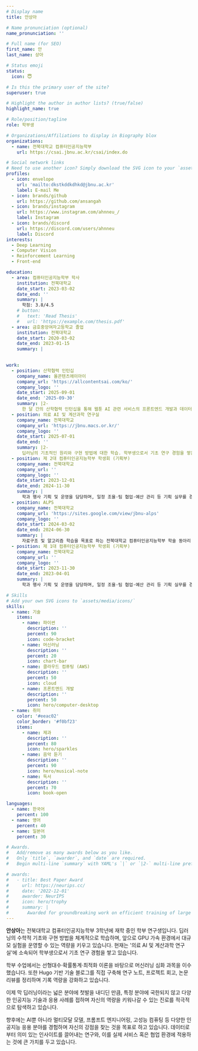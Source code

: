 ```yaml
---
# Display name
title: 안상아

# Name pronunciation (optional)
name_pronunciation: ''

# Full name (for SEO)
first_name: 안
last_name: 상아 

# Status emoji
status:
  icon: 😇

# Is this the primary user of the site?
superuser: true

# Highlight the author in author lists? (true/false)
highlight_name: true

# Role/position/tagline
role: 학부생

# Organizations/Affiliations to display in Biography blox
organizations:
  - name: 전북대학교 컴퓨터인공지능학부
    url: https://csai.jbnu.ac.kr/csai/index.do

# Social network links
# Need to use another icon? Simply download the SVG icon to your `assets/media/icons/` folder.
profiles:
  - icon: envelope
    url: 'mailto:dkstkddkdhkd@jbnu.ac.kr'
    label: E-mail Me
  - icon: brands/github
    url: https://github.com/ansangah
  - icon: brands/instagram      
    url: https://www.instagram.com/ahnneu_/
    label: Instagram
  - icon: brands/discord  
    url: https://discord.com/users/ahnneu
    label: Discord
interests:
  - Deep Learning
  - Computer Vision
  - Reinforcement Learning
  - Front-end

education:
  - area: 컴퓨터인공지능학부 학사
    institution: 전북대학교
    date_start: 2023-03-02
    date_end: ''
    summary: |
      학점: 3.8/4.5
    # button:
    #   text: 'Read Thesis'
    #   url: 'https://example.com/thesis.pdf'
  - area: 금호중앙여자고등학교 졸업
    institution: 전북대학교
    date_start: 2020-03-02
    date_end: 2023-01-15
    summary: |
  

work:
  - position: 산학협력 인턴십
    company_name: 올콘텐츠에이아이
    company_url: 'https://allcontentsai.com/ko/'
    company_logo: ''
    date_start: 2025-09-01
    date_end: '2025-09-30'
    summary: |2-
      한 달 간의 산학협력 인턴십을 통해 웹툰 AI 관련 서비스의 프론트엔드 개발과 데이터베이스 관리 업무를 수행함. 
  - position: 의료 AI 및 계산과학 연구실
    company_name: 전북대학교
    company_url: 'https://jbnu.macs.or.kr/'
    company_logo: ''
    date_start: 2025-07-01
    date_end: ''
    summary: |2-
      딥러닝의 기초적인 원리와 구현 방법에 대한 학습. 학부생으로서 기초 연구 경험을 쌓음.
  - position: 제 2대 컴퓨터인공지능학부 학생회 (기획부)
    company_name: 전북대학교
    company_url: ''
    company_logo: ''
    date_start: 2023-12-01
    date_end: 2024-11-30
    summary: |
      학과 행사 기획 및 운영을 담당하며, 일정 조율·팀 협업·예산 관리 등 기획 실무를 경험함.
  - position: ALPS
    company_name: 전북대학교
    company_url: 'https://sites.google.com/view/jbnu-alps'
    company_logo: ''
    date_start: 2024-03-02
    date_end: 2024-06-30
    summary: |
      자료구조 및 알고리즘 학습을 목표로 하는 전북대학교 컴퓨터인공지능학부 학술 동아리
  - position: 제 1대 컴퓨터인공지능학부 학생회 (기획부)
    company_name: 전북대학교
    company_url: ''
    company_logo: ''
    date_start: 2023-11-30
    date_end: 2023-04-01
    summary: |
      학과 행사 기획 및 운영을 담당하며, 일정 조율·팀 협업·예산 관리 등 기획 실무를 경험함.

# Skills
# Add your own SVG icons to `assets/media/icons/`
skills:
  - name: 기술
    items:
      - name: 파이썬
        description: ''
        percent: 90
        icon: code-bracket
      - name: 머신러닝
        description: ''
        percent: 20
        icon: chart-bar
      - name: 클라우드 컴퓨팅 (AWS)
        description: ''
        percent: 50
        icon: cloud
      - name: 프론트엔드 개발
        description: ''
        percent: 50
        icon: hero/computer-desktop
  - name: 취미
    color: '#eeac02'
    color_border: '#f0bf23'
    items:
      - name: 제과
        description: ''
        percent: 80
        icon: hero/sparkles
      - name: 음악 듣기
        description: ''
        percent: 90
        icon: hero/musical-note
      - name: 독서
        description: ''
        percent: 70
        icon: book-open

languages:
  - name: 한국어
    percent: 100
  - name: 영어
    percent: 40
  - name: 일본어
    percent: 30

# Awards.
#   Add/remove as many awards below as you like.
#   Only `title`, `awarder`, and `date` are required.
#   Begin multi-line `summary` with YAML's `|` or `|2-` multi-line prefix and indent 2 spaces below.

# awards:
#   - title: Best Paper Award
#     url: https://neurips.cc/
#     date: '2022-12-01'
#     awarder: NeurIPS
#     icon: hero/trophy
#     summary: |
#       Awarded for groundbreaking work on efficient training of large models.
---
```

<div data-pagefind-body>
<strong>안상아</strong>는 전북대학교 컴퓨터인공지능학부 3학년에 재학 중인 학부 연구생입니다. 
딥러닝의 수학적 기초와 구현 방법을 체계적으로 학습하며, 앞으로 GPU 가속 환경에서 대규모 실험을 운영할 수 있는 역량을 키우고 있습니다. 
현재는 '의료 AI 및 계산과학 연구실'에 소속되어 학부생으로서 기초 연구 경험을 쌓고 있습니다.

학부 수업에서는 선형대수·확률통계·최적화 이론을 바탕으로 머신러닝 심화 과목을 이수했습니다.
또한 Hugo 기반 기술 블로그를 직접 구축해 연구 노트, 프로젝트 회고, 논문 리뷰를 정리하며 기록 역량을 강화하고 있습니다.

이제 막 딥러닝이라는 넓은 분야에 첫발을 내디딘 만큼, 특정 분야에 국한되지 않고 다양한 인공지능 기술과 응용 사례를 접하며 자신의 역량을 키워나갈 수 있는 진로를 적극적으로 탐색하고 있습니다.

향후에는 AI뿐 아니라 멀티모달 모델, 프롬프트 엔지니어링, 고성능 컴퓨팅 등 다양한 인공지능 응용 분야를 경험하며 자신의 강점을 찾는 것을 목표로 하고 있습니다. 
데이터로부터 의미 있는 인사이트를 끌어내는 연구와, 이를 실제 서비스 혹은 협업 환경에 적용하는 것에 큰 가치를 두고 있습니다.
</div>
